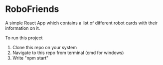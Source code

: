 # RoboFriends
A simple React App which contains a list of different robot cards with their information on it.

To run this project

1. Clone this repo on your system
2. Navigate to this repo from terminal (cmd for windows)
3. Write "npm start"
